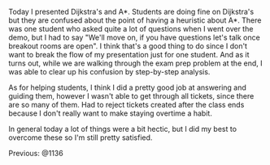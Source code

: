 Today I presented Dijkstra's and A*. Students are doing fine on Dijkstra's but they are confused about the point of having a heuristic about A*. There was one student who asked quite a lot of questions when I went over the demo, but I had to say "We'll move on, if you have questions let's talk once breakout rooms are open". I think that's a good thing to do since I don't want to break the flow of my presentation just for one student. And as it turns out, while we are walking through the exam prep problem at the end, I was able to clear up his confusion by step-by-step analysis.

As for helping students, I think I did a pretty good job at answering and guiding them, however I wasn't able to get through all tickets, since there are so many of them. Had to reject tickets created after the class ends because I don't really want to make staying overtime a habit.

In general today a lot of things were a bit hectic, but I did my best to overcome these so I'm still pretty satisfied.

Previous: @1136